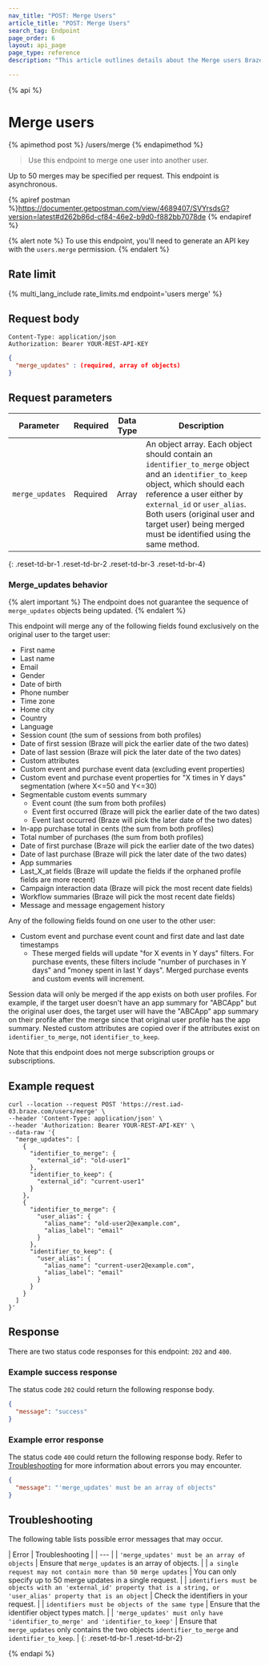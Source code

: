 ```yaml
---
nav_title: "POST: Merge Users"
article_title: "POST: Merge Users"
search_tag: Endpoint
page_order: 6
layout: api_page
page_type: reference
description: "This article outlines details about the Merge users Braze endpoint."

---
```

{% api %}
# Merge users
{% apimethod post %}
/users/merge
{% endapimethod %}

> Use this endpoint to merge one user into another user. 

Up to 50 merges may be specified per request. This endpoint is asynchronous.

{% apiref postman %}https://documenter.getpostman.com/view/4689407/SVYrsdsG?version=latest#d262b86d-cf84-46e2-b9d0-f882bb7078de {% endapiref %}

{% alert note %}
To use this endpoint, you'll need to generate an API key with the `users.merge` permission.
{% endalert %}

## Rate limit

{% multi_lang_include rate_limits.md endpoint='users merge' %}

## Request body

```
Content-Type: application/json
Authorization: Bearer YOUR-REST-API-KEY
```

```json
{
  "merge_updates" : (required, array of objects)
}
```

## Request parameters

| Parameter | Required | Data Type | Description |
|---|---|---|---|
| `merge_updates` | Required | Array | An object array. Each object should contain an `identifier_to_merge` object and an `identifier_to_keep` object, which should each reference a user either by `external_id` or `user_alias`. Both users (original user and target user) being merged must be identified using the same method. |
{: .reset-td-br-1 .reset-td-br-2 .reset-td-br-3 .reset-td-br-4}

### Merge_updates behavior

{% alert important %}
The endpoint does not guarantee the sequence of `merge_updates` objects being updated.
{% endalert %}

This endpoint will merge any of the following fields found exclusively on the original user to the target user:
- First name
- Last name
- Email
- Gender
- Date of birth
- Phone number
- Time zone
- Home city
- Country
- Language
- Session count (the sum of sessions from both profiles)
- Date of first session (Braze will pick the earlier date of the two dates)
- Date of last session (Braze will pick the later date of the two dates)
- Custom attributes
- Custom event and purchase event data (excluding event properties)
- Custom event and purchase event properties for "X times in Y days" segmentation (where X<=50 and Y<=30)
- Segmentable custom events summary
  - Event count (the sum from both profiles)
  - Event first occurred (Braze will pick the earlier date of the two dates)
  - Event last occurred (Braze will pick the later date of the two dates)
- In-app purchase total in cents (the sum from both profiles)
- Total number of purchases (the sum from both profiles)
- Date of first purchase (Braze will pick the earlier date of the two dates)
- Date of last purchase (Braze will pick the later date of the two dates)
- App summaries
- Last_X_at fields (Braze will update the fields if the orphaned profile fields are more recent)
- Campaign interaction data (Braze will pick the most recent date fields)
- Workflow summaries (Braze will pick the most recent date fields)
- Message and message engagement history

Any of the following fields found on one user to the other user:
- Custom event and purchase event count and first date and last date timestamps
  - These merged fields will update "for X events in Y days" filters. For purchase events, these filters include "number of purchases in Y days" and "money spent in last Y days". Merged purchase events and custom events will increment. 

Session data will only be merged if the app exists on both user profiles. For example, if the target user doesn't have an app summary for "ABCApp" but the original user does, the target user will have the "ABCApp" app summary on their profile after the merge since that original user profile has the app summary. Nested custom attributes are copied over if the attributes exist on `identifier_to_merge`, not `identifier_to_keep`.

Note that this endpoint does not merge subscription groups or subscriptions.

## Example request

```
curl --location --request POST 'https://rest.iad-03.braze.com/users/merge' \
--header 'Content-Type: application/json' \
--header 'Authorization: Bearer YOUR-REST-API-KEY' \
--data-raw '{
  "merge_updates": [
    {
      "identifier_to_merge": {
        "external_id": "old-user1"
      },
      "identifier_to_keep": {
        "external_id": "current-user1"
      }
    },
    {
      "identifier_to_merge": {
        "user_alias": {
          "alias_name": "old-user2@example.com",
          "alias_label": "email"
        }
      },
      "identifier_to_keep": {
        "user_alias": {
          "alias_name": "current-user2@example.com",
          "alias_label": "email"
        }
      }
    }
  ]
}'
```

## Response

There are two status code responses for this endpoint: `202` and `400`.

### Example success response

The status code `202` could return the following response body.

```json
{
  "message": "success"
}
```

### Example error response

The status code `400` could return the following response body. Refer to [Troubleshooting](#troubleshooting) for more information about errors you may encounter.

```json
{
  "message": "'merge_updates' must be an array of objects"
}
```

## Troubleshooting

The following table lists possible error messages that may occur.

| Error | Troubleshooting |
| --- |
| `'merge_updates' must be an array of objects` | Ensure that `merge_updates` is an array of objects. |
| `a single request may not contain more than 50 merge updates` | You can only specify up to 50 merge updates in a single request. |
| `identifiers must be objects with an 'external_id' property that is a string, or 'user_alias' property that is an object` | Check the identifiers in your request. |
| `identifiers must be objects of the same type` | Ensure that the identifier object types match. |
| `'merge_updates' must only have 'identifier_to_merge' and 'identifier_to_keep'` | Ensure that `merge_updates` only contains the two objects `identifier_to_merge` and `identifier_to_keep`. |
{: .reset-td-br-1 .reset-td-br-2}

{% endapi %}
